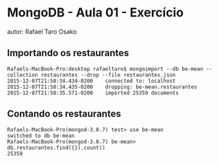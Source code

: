 # MongoDB - Aula 01 - Exercício
autor: Rafael Taro Osako

## Importando os restaurantes

 ```
Rafaels-MacBook-Pro:desktop rafaeltaro$ mongoimport --db be-mean --collection restaurantes --drop --file restaurantes.json
2015-12-07T21:58:34.434-0200	connected to: localhost
2015-12-07T21:58:34.435-0200	dropping: be-mean.restaurantes
2015-12-07T21:58:35.571-0200	imported 25359 documents
```

## Contando os restaurantes

```
Rafaels-MacBook-Pro(mongod-3.0.7) test> use be-mean
switched to db be-mean
Rafaels-MacBook-Pro(mongod-3.0.7) be-mean> db.restaurantes.find({}).count()
25359

```